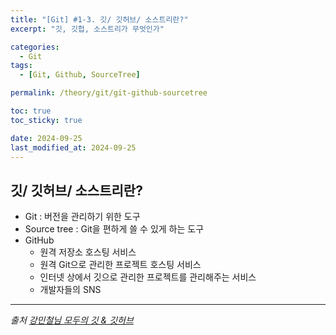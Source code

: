 ```yaml
---
title: "[Git] #1-3. 깃/ 깃허브/ 소스트리란?"
excerpt: "깃, 깃헙, 소스트리가 무엇인가"

categories:
  - Git
tags:
  - [Git, Github, SourceTree]

permalink: /theory/git/git-github-sourcetree

toc: true
toc_sticky: true

date: 2024-09-25
last_modified_at: 2024-09-25
---
```


## 깃/ 깃허브/ 소스트리란?

- Git : 버전을 관리하기 위한 도구
- Source tree : Git을 편하게 쓸 수 있게 하는 도구
- GitHub 
    - 원격 저장소 호스팅 서비스
    - 원격 Git으로 관리한 프로젝트 호스팅 서비스
    - 인터넷 상에서 깃으로 관리한 프로젝트를 관리해주는 서비스
    - 개발자들의 SNS

--- 

*출처*
*[강민철님 모두의 깃 & 깃허브](https://www.inflearn.com/course/%EB%AA%A8%EB%91%90%EC%9D%98-%EA%B9%83-%EA%B9%83%ED%97%88%EB%B8%8C)*